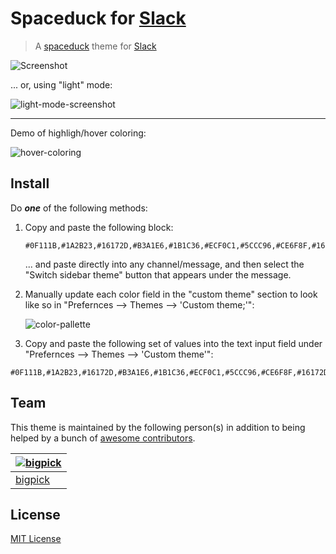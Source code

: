 # Spaceduck for [Slack](https://slack.com/)

> A [spaceduck](https://github.com/pineapplegiant/spaceduck) theme for [Slack](https://slack.com/)

![Screenshot](./slack_dark.png)

... or, using "light" mode:

![light-mode-screenshot](./slack_light.png)

---

Demo of highligh/hover coloring:

![hover-coloring](./slack_highlight.gif)

## Install

Do _**one**_ of the following methods:

1.  Copy and paste the following block:

    ```
    #0F111B,#1A2B23,#16172D,#B3A1E6,#1B1C36,#ECF0C1,#5CCC96,#CE6F8F,#16172D,#7A5CCC
    ```

    ... and paste directly into any channel/message, and then select the "Switch sidebar theme" button that appears under the message.

2. Manually update each color field in the "custom theme" section to look like so in "Prefernces --> Themes --> 'Custom theme;'":

    ![color-pallette](./slack_pallette.png)

3. Copy and paste the following set of values into the text input field under "Prefernces --> Themes --> 'Custom theme'":

```
#0F111B,#1A2B23,#16172D,#B3A1E6,#1B1C36,#ECF0C1,#5CCC96,#CE6F8F,#16172D,#7A5CCC
```

## Team

This theme is maintained by the following person(s) in addition to being helped by a bunch of [awesome contributors](https://github.com/spaceduck-theme/slack/graphs/contributors).

| [![bigpick](https://avatars1.githubusercontent.com/u/9803299?v=4&s=70)](https://github.com/bigpick) |
| --- |
| [bigpick](https://github.com/bigpick) |

## License

[MIT License](./LICENSE)


